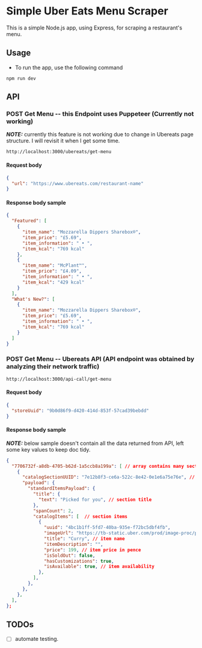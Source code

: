 # Simple Uber Eats Menu Scraper

This is a simple Node.js app, using Express, for scraping a restaurant's menu.

## Usage

- To run the app, use the following command

`npm run dev`

## API

### **POST** Get Menu -- this Endpoint uses Puppeteer (Currently not working)

**_NOTE:_** currently this feature is not working due to change in Ubereats page structure. I will revisit it when I get some time.

`http://localhost:3000/ubereats/get-menu`

#### Request body

```json
{
  "url": "https://www.ubereats.com/restaurant-name"
}
```

#### Response body sample

```json
{
  "Featured": [
    {
      "item_name": "Mozzarella Dippers Sharebox®",
      "item_price": "£5.69",
      "item_information": " • ",
      "item_kcal": "769 kcal"
    },
    {
      "item_name": "McPlant™",
      "item_price": "£4.09",
      "item_information": " • ",
      "item_kcal": "429 kcal"
    }
  ],
  "What's New?": [
    {
      "item_name": "Mozzarella Dippers Sharebox®",
      "item_price": "£5.69",
      "item_information": " • ",
      "item_kcal": "769 kcal"
    }
  ]
}
```

### **POST** Get Menu -- Ubereats API (API endpoint was obtained by analyzing their network traffic)

`http://localhost:3000/api-call/get-menu`

#### Request body

```json
{
  "storeUuid": "9b0d86f9-d420-414d-853f-57cad39bebdd"
}
```

#### Response body sample

**_NOTE:_** below sample doesn't contain all the data returned from API, left some key values to keep doc tidy.

```json
{
  "7706732f-a8db-4705-b62d-1a5ccb8a199a": [ // array contains many sections
    {
      "catalogSectionUUID": "7e12b8f3-ce6a-522c-8e42-0e1e6a75e76e", // section id
      "payload": {
        "standardItemsPayload": {
          "title": {
            "text": "Picked for you", // section title
          },
          "spanCount": 2,
          "catalogItems": [  // section items
            {
              "uuid": "4bc1b1ff-5fd7-40ba-935e-f72bc5dbf4fb",
              "imageUrl": "https://tb-static.uber.com/prod/image-proc/processed_images/",
              "title": "Curry", // item name
              "itemDescription": "",
              "price": 199, // item price in pence
              "isSoldOut": false,
              "hasCustomizations": true,
              "isAvailable": true, // item availability
            },
          ],
        },
      },
    },
  ],
};
```

## TODOs

- [ ] automate testing.
